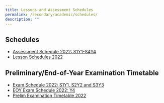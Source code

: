 ```yaml
---
title: Lessons and Assessment Schedules
permalink: /secondary/academic/schedules/
description: ""
---
```




## Schedules 

*   [Assessment Schedule 2022: S1Y1-S4Y4](https://docs.google.com/spreadsheets/d/e/2PACX-1vQGQHxtNXgQCPf25QlTrCEJ7CaOsujlpMchbhQvgypw69646HP3eT3wGh5zw3V6POKGI3c8W-CGxcfl/pubhtml)
*   [Lesson Schedules 2022](https://drive.google.com/drive/u/0/folders/1MFCMD3zXF0TIs47-w_GlXdPeveBc_PWS)  
    

  

## Preliminary/End-of-Year Examination Timetable

*   [Exam Schedule 2022: S1Y1, S2Y2 and S3Y3](https://docs.google.com/spreadsheets/d/e/2PACX-1vTsY7vvcU2StROR-gE0gtquny0lPANeN38AcrpPqdQpZkOspWG28Hr7gh0gYGEGo0Mt4QM63E1Wru1E/pubhtml#)
*   [EOY Exam Schedule 2022: Y4](https://docs.google.com/spreadsheets/d/e/2PACX-1vQPv1c4dwKl5dNUlj6jwTbD-9A2bLx97tKarNvdDdlmHZ1juWVBmtyZV5pZQc7p2hOPfCyZwiu_s273/pubhtml)   
*   [Prelim Examination Timetable 2022](https://docs.google.com/spreadsheets/d/e/2PACX-1vQNu6ufeyx1jXZr6KavrnuhLbFSgyiNjk279RMuFmxHvO_VLlUzrsNag6hQqZraAt6i5WHA0y9Bb7R-/pubhtml)